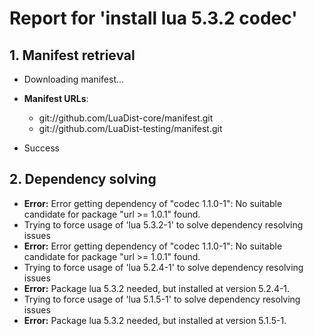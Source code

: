 # Report for 'install lua 5.3.2 codec'


## 1. Manifest retrieval

- Downloading manifest...

- **Manifest URLs**:
    - git://github.com/LuaDist-core/manifest.git
    - git://github.com/LuaDist-testing/manifest.git
- Success

## 2. Dependency solving

- **Error:** Error getting dependency of "codec 1.1.0-1": No suitable candidate for package "url >= 1.0.1" found.
- Trying to force usage of 'lua 5.3.2-1' to solve dependency resolving issues
- **Error:** Error getting dependency of "codec 1.1.0-1": No suitable candidate for package "url >= 1.0.1" found.
- Trying to force usage of 'lua 5.2.4-1' to solve dependency resolving issues
- **Error:** Package lua 5.3.2 needed, but installed at version 5.2.4-1.
- Trying to force usage of 'lua 5.1.5-1' to solve dependency resolving issues
- **Error:** Package lua 5.3.2 needed, but installed at version 5.1.5-1.
